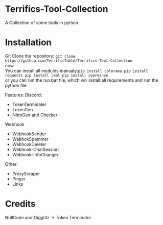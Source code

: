 # Terrifics-Tool-Collection
A Collection of some tools in python

# Installation
Git Clone the repository: ```git clone https://github.com/TerrificTable/Terrifics-Tool-Collection```    
now   
You can install all modules manualy:```pip install colorama
pip install requests
pip install lxml
pip install pypresnce```   
or you can run the run.bat file, which will install all requirements and run the python file

Features:
Discord:
  - TokenTerminater
  - TokenGen
  - NitroGen and Checker

Webhook
  - WebhookSender
  - WebhokSpammer
  - WebhookDeleter
  - Webhook-ChatSession
  - Webhook-InfoChanger

Other:
  - ProxyScraper
  - Pinger
  - Links

# Credits
NullCode and Giggl3z -> Token Terminator
